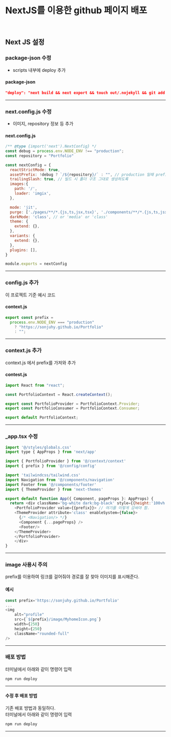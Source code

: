 # **NextJS를 이용한 github 페이지 배포**   
<br/>

## **Next JS 설정**

### package-json 수정
* scripts 내부에 deploy 추가   

#### package-json
```json
"deploy": "next build && next export && touch out/.nojekyll && git add -f out/ && git commit -m 'deploy' && git subtree push --prefix out origin portfolio-pages"
```
***

### next.config.js 수정
* 이미지, repository 정보 등 추가   
#### next.config.js 
```javascript
/** @type {import('next').NextConfig} */
const debug = process.env.NODE_ENV !== "production";
const repository = "Portfolio"

const nextConfig = {
  reactStrictMode: true,   
  assetPrefix: !debug ? `/${repository}/` : "", // production 일때 prefix 경로   
  trailingSlash: true, // 빌드 시 폴더 구조 그대로 생성하도록   
  images:{   
    path: '/',   
    loader: 'imgix',   
  },   

  mode: 'jit',   
  purge: ['./pages/**/*.{js,ts,jsx,tsx}', './components/**/*.{js,ts,jsx,tsx}'],   
  darkMode: 'class', // or 'media' or 'class'   
  theme: {   
    extend: {},   
  },   
  variants: {   
    extend: {},   
  },   
  plugins: [],   
}   

module.exports = nextConfig
```
***

### config.js 추가
이 프로젝트 기준 예시 코드

#### context.js   
```javascript
export const prefix =
  process.env.NODE_ENV === "production"
    ? "https://sonjuhy.github.io/Portfolio"
    : "";
```

***


### context.js 추가
context.js 에서 prefix를 가져와 추가
#### contest.js
```javascript
import React from "react";

const PortfolioContext = React.createContext();

export const PortfolioProvider = PortfolioContext.Provider;
export const PortfolioConsumer = PortfolioContext.Consumer;

export default PortfolioContext;
```

***


### _app.tsx 수정

```javascript
import '@/styles/globals.css'
import type { AppProps } from 'next/app'

import { PortfolioProvider } from '@/context/context'
import { prefix } from '@/config/config'

import 'tailwindcss/tailwind.css'
import Navigation from '@/components/navigation'
import Footer from '@/components/footer'
import { ThemeProvider } from 'next-themes'

export default function App({ Component, pageProps }: AppProps) {
  return <div className='bg-white dark:bg-black' style={{height:'100vh'}}>
    <PortfolioProvider value={{prefix}}> // 여기를 이렇게 감싸야 함.
    <ThemeProvider attribute='class' enableSystem={false}>
      {/* <Navigation/> */}
      <Component {...pageProps} />
      <Footer/>
    </ThemeProvider>
    </PortfolioProvider>
    </div>
}
```

***


### image 사용시 주의
prefix를 이용하여 링크를 걸어줘야 경로를 잘 찾아 이미지를 표시해준다.

#### 예시
```javascript
const prefix='https://sonjuhy.github.io/Portfolio'
...
<img
    alt="profile"
    src={`${prefix}/image/MyhomeIcon.png`}
    width={250}
    height={250}
    className="rounded-full"
/>
```

***


### 배포 방법
터미널에서 아래와 같이 명령어 입력
```bash
npm run deploy
```

***


#### 수정 후 배포 방법
기존 배포 방법과 동일하다.  
터미널에서 아래와 같이 명령어 입력
```bash
npm run deploy
```
***